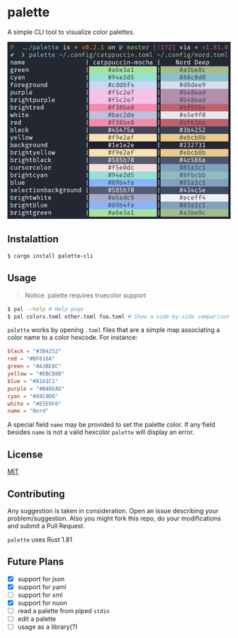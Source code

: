 # palette

A simple CLI tool to visualize color palettes.

![preview](./assets/palette.png)

## Instalattion

```bash
$ cargo install palette-cli
```

## Usage

> Notice: palette requires truecolor support

```bash
$ pal --help # Help page
$ pal colors.toml other.toml foo.toml # Show a side-by-side comparison of the palettes
``` 

`palette` works by opening `.toml` files that are a simple map associating a color name to a color hexcode. For instance:

```toml
black = "#3B4252"
red = "#BF616A"
green = "#A3BE8C"
yellow = "#EBCB8B"
blue = "#81A1C1"
purple = "#B48EAD"
cyan = "#88C0D0"
white = "#E5E9F0"
name = "Nord"
```

A special field `name` may be provided to set the palette color. If any field besides `name` is not a valid hexcolor `palette` will display an error.

## License

[MIT](./LICENSE)

## Contributing

Any suggestion is taken in consideration. Open an issue describing your problem/suggestion. Also you might fork this repo, do your modifications and submit a Pull Request.

`palette` uses Rust 1.81

## Future Plans

- [x] support for json
- [x] support for yaml
- [ ] support for xml
- [x] support for nuon
- [ ] read a palette from piped `stdin`
- [ ] edit a palette
- [ ] usage as a library(?)